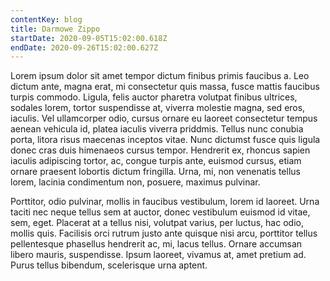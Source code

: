 ```yaml
---
contentKey: blog
title: Darmowe Zippo
startDate: 2020-09-05T15:02:00.618Z
endDate: 2020-09-26T15:02:00.627Z
---
```

Lorem ipsum dolor sit amet tempor dictum finibus primis faucibus a. Leo dictum ante, magna erat, mi consectetur quis massa, fusce mattis faucibus turpis commodo. Ligula, felis auctor pharetra volutpat finibus ultrices, sodales lorem, tortor suspendisse at, viverra molestie magna, sed eros, iaculis. Vel ullamcorper odio, cursus ornare eu laoreet consectetur tempus aenean vehicula id, platea iaculis viverra priddmis. Tellus nunc conubia porta, litora risus maecenas inceptos vitae. Nunc dictumst fusce quis ligula donec cras duis himenaeos cursus tempor. Hendrerit ex, rhoncus sapien iaculis adipiscing tortor, ac, congue turpis ante, euismod cursus, etiam ornare praesent lobortis dictum fringilla. Urna, mi, non venenatis tellus lorem, lacinia condimentum non, posuere, maximus pulvinar.

Porttitor, odio pulvinar, mollis in faucibus vestibulum, lorem id laoreet. Urna taciti nec neque tellus sem at auctor, donec vestibulum euismod id vitae, sem, eget. Placerat at a tellus nisi, volutpat varius, per luctus, hac odio, mollis quis. Facilisis orci rutrum justo ante quisque nisi arcu, porttitor tellus pellentesque phasellus hendrerit ac, mi, lacus tellus. Ornare accumsan libero mauris, suspendisse. Ipsum laoreet, vivamus at, amet pretium ad. Purus tellus bibendum, scelerisque urna aptent.
